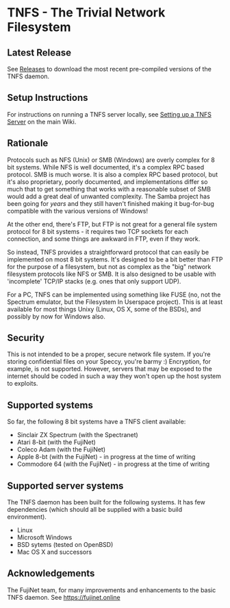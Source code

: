 # TNFS - The Trivial Network Filesystem

## Latest Release
See [Releases](https://github.com/FujiNetWIFI/tnfsd/releases) to download the most recent pre-compiled versions of the TNFS daemon.

## Setup Instructions

For instructions on running a TNFS server locally, see [Setting up a TNFS Server](https://github.com/FujiNetWIFI/fujinet-firmware/wiki/Setting-up-a-TNFS-Server) on the main Wiki.

## Rationale

Protocols such as NFS (Unix) or SMB (Windows) are overly complex for 8 bit
systems. While NFS is well documented, it's a complex RPC based protocol.
SMB is much worse. It is also a complex RPC based protocol, but it's also
proprietary, poorly documented, and implementations differ so much that
to get something that works with a reasonable subset of SMB would add a
great deal of unwanted complexity. The Samba project has been going for 
*years* and they still haven't finished making it bug-for-bug compatible with
the various versions of Windows!

At the other end, there's FTP, but FTP is not great for a general file
system protocol for 8 bit systems - it requires two TCP sockets for
each connection, and some things are awkward in FTP, even if they work.

So instead, TNFS provides a straightforward protocol that can easily be
implemented on most 8 bit systems. It's designed to be a bit better than
FTP for the purpose of a filesystem, but not as complex as the "big" network
filesystem protocols like NFS or SMB. It is also designed to be usable
with 'incomplete' TCP/IP stacks (e.g. ones that only support UDP).

For a PC, TNFS can be implemented using something like FUSE (no, not the
Spectrum emulator, but the Filesystem In Userspace project). This is
at least available for most things Unixy (Linux, OS X, some of the BSDs),
and possibly by now for Windows also.

## Security

This is not intended to be a proper, secure network file system. If you're
storing confidential files on your Speccy, you're barmy :)  Encryption,
for example, is not supported. However, servers that may be exposed to the 
internet should be coded in such a way they won't open up the host system 
to exploits.

## Supported systems

So far, the following 8 bit systems have a TNFS client available:

* Sinclair ZX Spectrum (with the Spectranet)
* Atari 8-bit (with the FujiNet)
* Coleco Adam (with the FujiNet)
* Apple 8-bt (with the FujiNet) - in progress at the time of writing
* Commodore 64 (with the FujiNet) - in progress at the time of writing

## Supported server systems

The TNFS daemon has been built for the following systems. It has few
dependencies (which should all be supplied with a basic build environment).

* Linux
* Microsoft Windows
* BSD sytems (tested on OpenBSD)
* Mac OS X and successors

## Acknowledgements

The FujiNet team, for many improvements and enhancements to the basic
TNFS daemon. See https://fujinet.online


